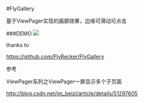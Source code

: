 #FlyGallery

基于ViewPager实现的画廊效果，边缘可滑动可点击

###DEMO
![](images/1.gif)

thanks to

https://github.com/FlyRecker/FlyGallery

参考

ViewPager系列之ViewPager一屏显示多个子页面

http://blog.csdn.net/jm_beizi/article/details/51297605